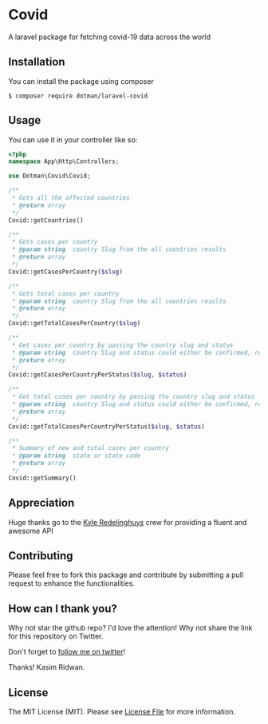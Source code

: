 # Covid

A laravel package for fetching covid-19 data across the world

## Installation

You can install the package using composer

```
$ composer require dotman/laravel-covid

```

## Usage

You can use it in your controller like so:

```php
<?php
namespace App\Http\Controllers;

use Dotman\Covid\Covid;

/**
 * Gets all the affected countries
 * @return array
 */
Covid::getCountries()

/**
 * Gets cases per country
 * @param string  country Slug from the all countries results
 * @return array
 */
Covid::getCasesPerCountry($slug)

/**
 * Gets total cases per country
 * @param string  country Slug from the all countries results
 * @return array
 */
Covid::getTotalCasesPerCountry($slug)

/**
 * Get cases per country by passing the country slug and status
 * @param string  country Slug and status could either be confirmed, recovered, deaths.
 * @return array
 */
Covid::getCasesPerCountryPerStatus($slug, $status)

/**
 * Get total cases per country by passing the country slug and status
 * @param string  country Slug and status could either be confirmed, recovered, deaths.
 * @return array
 */
Covid::getTotalCasesPerCountryPerStatus($slug, $status)

/**
 * Summary of new and total cases per country
 * @param string  state or state code
 * @return array
 */
Covid::getSummary()

```

## Appreciation

Huge thanks go to the [Kyle Redelinghuys](https://twitter.com/ksredelinghuys) crew for providing a fluent and awesome API

## Contributing

Please feel free to fork this package and contribute by submitting a pull request to enhance the functionalities.

## How can I thank you?

Why not star the github repo? I'd love the attention! Why not share the link for this repository on Twitter.

Don't forget to [follow me on twitter](https://twitter.com/oluwalosheyii)!

Thanks!
Kasim Ridwan.

## License

The MIT License (MIT). Please see [License File](LICENSE.md) for more information.
